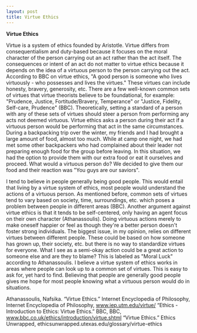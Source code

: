 ```yaml
---
layout: post
title: Virtue Ethics
---
```


**Virtue Ethics**

Virtue is a system of ethics founded by Aristotle. Virtue differs from consequentialism and duty-based because it focuses on the moral character of the person carrying out an act rather than the act itself. The consequences or intent of an act do not matter to virtue ethics because it depends on the idea of a virtuous person to the person carrying out the act. According to BBC on virtue ethics, "A good person is someone who lives virtuously - who possesses and lives the virtues." These virtues can include honesty, bravery, generosity, etc. There are a few well-known common sets of virtues that virtue theorists believe to be foundational, for example: "Prudence, Justice, Fortitude/Bravery, Temperance" or "Justice, Fidelity, Self-care, Prudence" (BBC). Theoretically, setting a standard of a person with any of these sets of virtues should steer a person from performing any acts not deemed virtuous. Virtue ethics asks a person during their act if a virtuous person would be performing that act in the same circumstances. During a backpacking trip over the winter, my friends and I had brought a large amount of food, almost too much. While at camp one night, we had met some other backpackers who had complained about their leader not preparing enough food for the group before leaving. In this situation, we had the option to provide them with our extra food or eat it ourselves and proceed. What would a virtuous person do? We decided to give them our food and their reaction was "You guys are our saviors".

I tend to believe in people generally being good people. This would entail that living by a virtue system of ethics, most people would understand the actions of a virtuous person. As mentioned before,  common sets of virtues tend to vary based on society, time, surroundings, etc. which poses a problem between people in different areas (BBC). Another argument against virtue ethics is that it tends to be self-centered, only having an agent focus on their own character (Athanassoulis). Doing virtuous actions merely to make oneself happier or feel as though they're a better person doesn't foster strong individuals. The biggest issue, in my opinion, relies on different virtues between different people. These could be based on how someone has grown up, their society, etc. but there is no way to standardize virtues for everyone. What I see as a semi-okay action could be a great action to someone else and are they to blame? This is labeled as "Moral Luck" according to Athanassoulis. I believe a virtue system of ethics works in areas where people can look up to a common set of virtues. This is easy to ask for, yet hard to find. Believing that people are generally good people gives me hope for most people knowing what a virtuous person would do in situations.

Athanassoulis, Nafsika. “Virtue Ethics.” Internet Encyclopedia of Philosophy, Internet Encyclopedia of Philosophy, www.iep.utm.edu/virtue/
“Ethics - Introduction to Ethics: Virtue Ethics.” BBC, BBC, www.bbc.co.uk/ethics/introduction/virtue.shtml
“Virtue Ethics.” Ethics Unwrapped, ethicsunwrapped.utexas.edu/glossary/virtue-ethics
